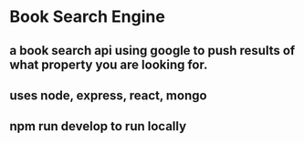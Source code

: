 # Book Search Engine

## a book search api using google to push results of what property you are looking for.

## uses node, express, react, mongo

## npm run develop to run locally
